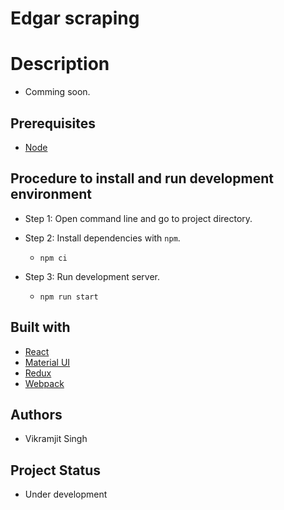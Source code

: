 # Edgar scraping

# Description
- Comming soon.

## Prerequisites
- [Node](https://nodejs.org/en/download/current/)

## Procedure to install and run development environment

- Step 1: Open command line and go to project directory.

- Step 2: Install dependencies with `npm`.
    - `npm ci`

- Step 3: Run development server.
    - `npm run start`

## Built with

- [React](https://reactjs.org/)
- [Material UI](https://material-ui.com/)
- [Redux](https://redux.js.org/)
- [Webpack](https://webpack.js.org/)

## Authors
- Vikramjit Singh

## Project Status
- Under development